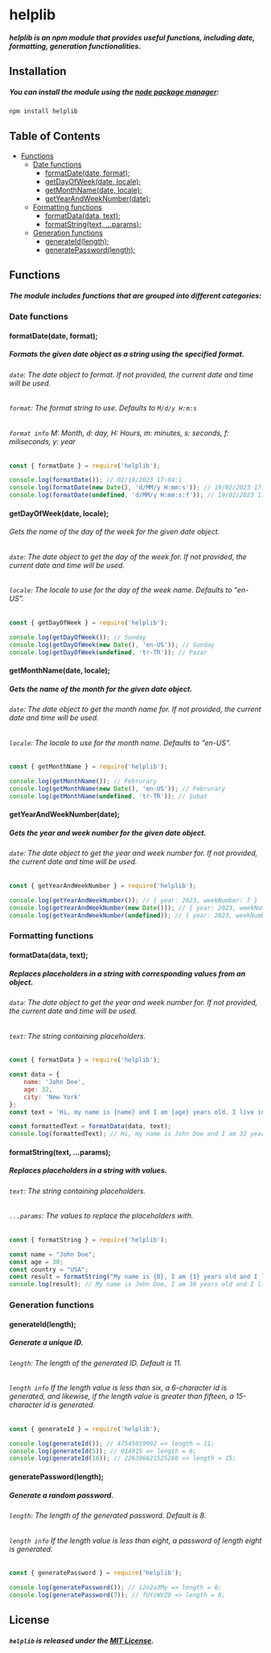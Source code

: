 # helplib
##### helplib is an npm module that provides useful functions, including date, formatting, generation functionalities.

## Installation

##### You can install the module using the [node package manager](https://www.npmjs.com/):

```sh
npm install helplib
```

## Table of Contents

- [Functions](#functions)
  - [Date functions](#date-functions)
    - [formatDate(date, format);](#formatdatedate-format)
    - [getDayOfWeek(date, locale);](#getdayofweekdate-locale)
    - [getMonthName(date, locale);](#getmonthnamedate-locale)
    - [getYearAndWeekNumber(date);](#getyearandweeknumberdate)
  - [Formatting functions](#formatting-functions)
    - [formatData(data, text);](#formatdatadata-text)
    - [formatString(text, ...params);](#formatstringtext-params)
  - [Generation functions](#generation-functions)
    - [generateId(length);](#generateidlength)
    - [generatePassword(length);](#generatepasswordlength)

## Functions

##### The module includes functions that are grouped into different categories:

### Date functions

#### formatDate(date, format);

##### Formats the given date object as a string using the specified format.

###### `date`: The date object to format. If not provided, the current date and time will be used.

###### `format`: The format string to use. Defaults to `M/d/y H:m:s`

###### `format info` M: Month, d: day, H: Hours, m: minutes, s: seconds, f: miliseconds, y: year

```js
const { formatDate } = require('helplib');

console.log(formatDate()); // 02/19/2023 17:04:1
console.log(formatDate(new Date(), 'd/MM/y H:mm:s')); // 19/02/2023 17:04:1
console.log(formatDate(undefined, 'd/MM/y H:mm:s:f')); // 19/02/2023 17:04:1:95
```

#### getDayOfWeek(date, locale);

###### Gets the name of the day of the week for the given date object.

###### `date`: The date object to get the day of the week for. If not provided, the current date and time will be used.

###### `locale`: The locale to use for the day of the week name. Defaults to "en-US".

```js
const { getDayOfWeek } = require('helplib');

console.log(getDayOfWeek()); // Sunday
console.log(getDayOfWeek(new Date(), 'en-US')); // Sunday
console.log(getDayOfWeek(undefined, 'tr-TR')); // Pazar
```

#### getMonthName(date, locale);

##### Gets the name of the month for the given date object.

###### `date`: The date object to get the month name for. If not provided, the current date and time will be used.

###### `locale`: The locale to use for the month name. Defaults to "en-US".

```js
const { getMonthName } = require('helplib');

console.log(getMonthName()); // Februrary
console.log(getMonthName(new Date(), 'en-US')); // Februrary
console.log(getMonthName(undefined, 'tr-TR')); // Şubat
```

#### getYearAndWeekNumber(date);

##### Gets the year and week number for the given date object.

###### `date`: The date object to get the year and week number for. If not provided, the current date and time will be used.

```js
const { getYearAndWeekNumber } = require('helplib');

console.log(getYearAndWeekNumber()); // { year: 2023, weekNumber: 7 }
console.log(getYearAndWeekNumber(new Date())); // { year: 2023, weekNumber: 7 }
console.log(getYearAndWeekNumber(undefined)); // { year: 2023, weekNumber: 7 }
```

### Formatting functions

#### formatData(data, text);

##### Replaces placeholders in a string with corresponding values from an object.

###### `data`: The date object to get the year and week number for. If not provided, the current date and time will be used.

###### `text`: The string containing placeholders.

```js
const { formatData } = require('helplib');

const data = {
    name: 'John Doe',
    age: 32,
    city: 'New York'
};
const text = 'Hi, my name is {name} and I am {age} years old. I live in {city}.';

const formattedText = formatData(data, text);
console.log(formattedText); // Hi, my name is John Doe and I am 32 years old. I live in New York.
```

#### formatString(text, ...params);

##### Replaces placeholders in a string with values.

###### `text`: The string containing placeholders.

###### `...params`: The values to replace the placeholders with.

```js
const { formatString } = require('helplib');

const name = "John Doe";
const age = 30;
const country = "USA";
const result = formatString("My name is {0}, I am {1} years old and I live in {2}.", name, age, country);
console.log(result); // My name is John Doe, I am 30 years old and I live in USA.
```

### Generation functions

#### generateId(length);

##### Generate a unique ID.

###### `length`: The length of the generated ID. Default is 11.

###### `length info` If the length value is less than six, a 6-character id is generated, and likewise, if the length value is greater than fifteen, a 15-character id is generated.

```js
const { generateId } = require('helplib');

console.log(generateId()); // 47545019992 => length = 11;
console.log(generateId(5)); // 014915 => length = 6;
console.log(generateId(16)); // 226306621525260 => length = 15;
```

#### generatePassword(length);

##### Generate a random password.

###### `length`: The length of the generated password. Default is 8.

###### `length info` If the length value is less than eight, a password of length eight is generated.

```js
const { generatePassword } = require('helplib');

console.log(generatePassword()); // i2o2a3My => length = 8;
console.log(generatePassword(7)); // fUYzWVZ0 => length = 8;
```

## License
##### `helplib` is released under the [MIT License](https://opensource.org/licenses/MIT).
